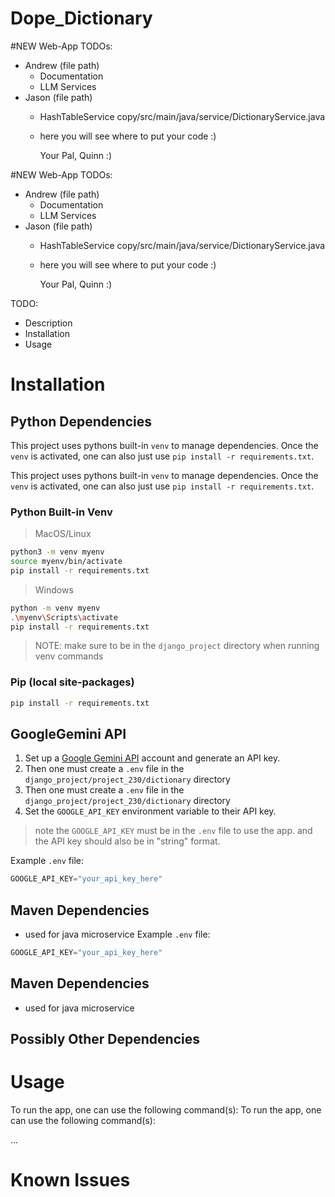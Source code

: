 # Dope_Dictionary

#NEW
Web-App TODOs:
- Andrew (file path)
  - Documentation
  - LLM Services
- Jason (file path)
  - HashTableService copy/src/main/java/service/DictionaryService.java
  - here you will see where to put your code :)
 
    Your Pal,
      Quinn :)



#NEW
Web-App TODOs:
- Andrew (file path)
  - Documentation
  - LLM Services
- Jason (file path)
  - HashTableService copy/src/main/java/service/DictionaryService.java
  - here you will see where to put your code :)
 
    Your Pal,
      Quinn :)


TODO:
- Description
- Installation
- Usage

# Installation
## Python Dependencies
This project uses pythons built-in `venv` to manage dependencies. Once the `venv` is activated, one can also just use `pip install -r requirements.txt`. 

This project uses pythons built-in `venv` to manage dependencies. Once the `venv` is activated, one can also just use `pip install -r requirements.txt`. 



### Python Built-in Venv
> MacOS/Linux
```bash
python3 -m venv myenv
source myenv/bin/activate
pip install -r requirements.txt
```
> Windows
```bash
python -m venv myenv
.\myenv\Scripts\activate
pip install -r requirements.txt
```

> NOTE: make sure to be in the `django_project` directory when running venv commands

### Pip (local site-packages)
```bash
pip install -r requirements.txt
```

## GoogleGemini API
1. Set up a [Google Gemini API](https://ai.google.dev/gemini-api/docs/api-key) account and generate an API key. 
2. Then one must create a `.env` file in the `django_project/project_230/dictionary` directory 
2. Then one must create a `.env` file in the `django_project/project_230/dictionary` directory 
3. Set the `GOOGLE_API_KEY` environment variable to their API key.
> note the `GOOGLE_API_KEY` must be in the `.env` file to use the app. and the API key should also be in "string" format.

Example `.env` file:
```python
GOOGLE_API_KEY="your_api_key_here"
```

## Maven Dependencies
- used for java microservice 
Example `.env` file:
```python
GOOGLE_API_KEY="your_api_key_here"
```

## Maven Dependencies
- used for java microservice 
## Possibly Other Dependencies

# Usage

To run the app, one can use the following command(s):
To run the app, one can use the following command(s):


...

# Known Issues
